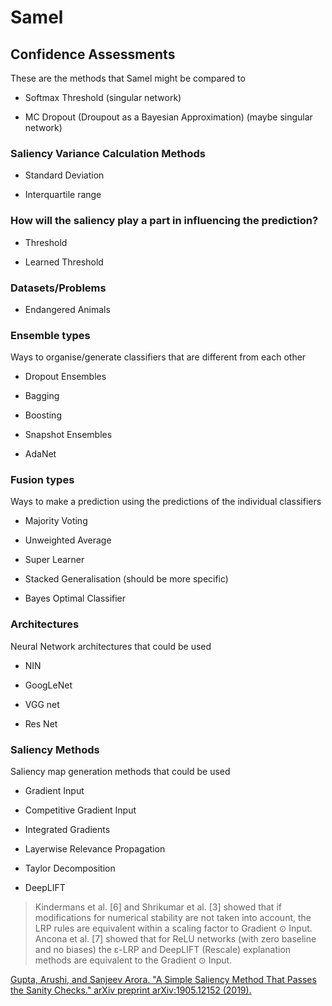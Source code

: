 # Samel

## Confidence Assessments
These are the methods that Samel might be compared to

- Softmax Threshold (singular network)

- MC Dropout (Droupout as a Bayesian Approximation) (maybe singular network)

### Saliency Variance Calculation Methods

- Standard Deviation

- Interquartile range

### How will the saliency play a part in influencing the prediction?

- Threshold

- Learned Threshold

### Datasets/Problems

- Endangered Animals

### Ensemble types
Ways to organise/generate classifiers that are different from each other

- Dropout Ensembles

- Bagging

- Boosting

- Snapshot Ensembles

- AdaNet

### Fusion types
Ways to make a prediction using the predictions of the individual classifiers

- Majority Voting

- Unweighted Average

- Super Learner

- Stacked Generalisation (should be more specific)

- Bayes Optimal Classifier

### Architectures
Neural Network architectures that could be used

- NIN

- GoogLeNet

- VGG net

- Res Net

### Saliency Methods
Saliency map generation methods that could be used

- Gradient Input

- Competitive Gradient Input

- Integrated Gradients

- Layerwise Relevance Propagation

- Taylor Decomposition

- DeepLIFT

> Kindermans et al. [6] and Shrikumar et al. [3] showed that if modifications for numerical stability are not taken into account, the LRP rules are equivalent within a scaling factor to Gradient ⊙ Input. Ancona et al. [7] showed that for ReLU networks (with zero baseline and no biases) the ε-LRP and DeepLIFT (Rescale) explanation methods are equivalent to the Gradient ⊙ Input.

[Gupta, Arushi, and Sanjeev Arora. "A Simple Saliency Method That Passes the Sanity Checks." arXiv preprint arXiv:1905.12152 (2019).](https://arxiv.org/abs/1905.12152)
